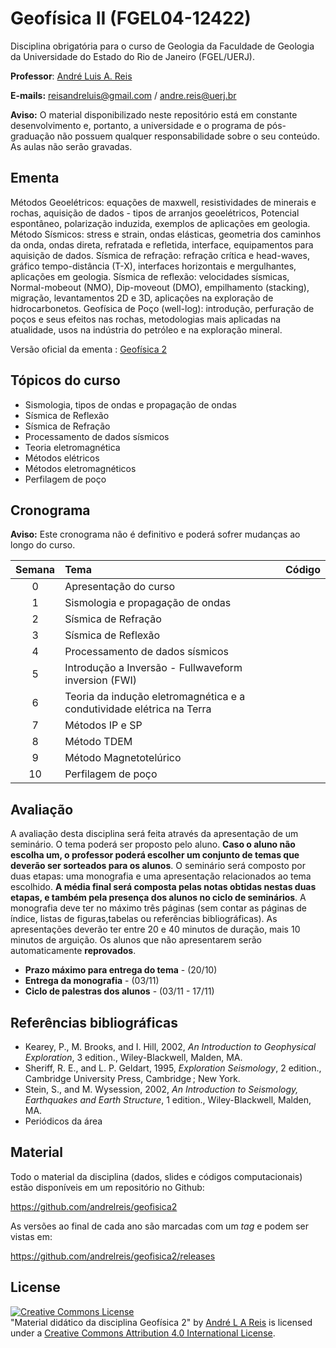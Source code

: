 # Geofísica II (FGEL04-12422)
Disciplina obrigatória para o curso de Geologia da Faculdade de Geologia da Universidade do Estado do Rio de Janeiro (FGEL/UERJ).

**Professor**: [André Luis A. Reis](https://www.pinga-lab.org/people/andre.html)

**E-mails:** reisandreluis@gmail.com / andre.reis@uerj.br

**Aviso:** O material disponibilizado neste repositório está em constante desenvolvimento e, portanto, a universidade e o programa de pós-graduação não possuem qualquer responsabilidade sobre o seu conteúdo. As aulas não serão gravadas.

## Ementa

Métodos Geoelétricos: equações de maxwell, resistividades de minerais e rochas, aquisição de dados - tipos de arranjos geoelétricos, Potencial espontâneo, polarização induzida, exemplos de aplicações em geologia. Método Sísmicos: stress e strain, ondas elásticas, geometria dos caminhos da onda, ondas direta, refratada e refletida, interface, equipamentos para aquisição de dados. Sísmica de refração: refração crítica e head-waves, gráfico tempo-distância (T-X), interfaces horizontais e mergulhantes, aplicações em geologia. Sísmica de reflexão: velocidades sísmicas, Normal-mobeout (NMO), Dip-moveout (DMO), empilhamento (stacking), migração, levantamentos 2D e 3D, aplicações na exploração de hidrocarbonetos. Geofísica de Poço (well-log): introdução, perfuração de poços e seus efeitos nas rochas, metodologias mais aplicadas na atualidade, usos na indústria do petróleo e na exploração mineral.

Versão oficial da ementa : [Geofísica 2](http://www.ementario.uerj.br/ementa.php?cdg_disciplina=12422)

## Tópicos do curso

* Sismologia, tipos de ondas e propagação de ondas
* Sísmica de Reflexão
* Sísmica de Refração
* Processamento de dados sísmicos
* Teoria eletromagnética
* Métodos elétricos
* Métodos eletromagnéticos
* Perfilagem de poço

## Cronograma

**Aviso:** Este cronograma não é definitivo e poderá sofrer mudanças ao longo do curso.

Semana | Tema                                 | Código |
|:------:|:-------------------------------------|:-------:|
| 0    | Apresentação do curso |    |
| 1    | Sismologia e propagação de ondas  |  |
| 2    | Sísmica de Refração  | |
| 3    | Sísmica de Reflexão | |
| 4    | Processamento de dados sísmicos |  |
| 5    | Introdução a Inversão - Fullwaveform inversion (FWI)   | |
| 6    | Teoria da indução eletromagnética e a condutividade elétrica na Terra | |
| 7    | Métodos IP e SP  | |
| 8    | Método TDEM | |
| 9    | Método Magnetotelúrico| |
| 10   | Perfilagem de poço | |

## Avaliação

A avaliação desta disciplina será feita através da apresentação de um seminário.
O tema poderá ser proposto pelo aluno. **Caso o aluno não escolha um, o professor
poderá escolher um conjunto de temas que deverão ser sorteados para os alunos**.
O seminário será composto por duas etapas: uma monografia e uma apresentação
relacionados ao tema escolhido. **A média final será composta pelas notas obtidas
nestas duas etapas, e também pela presença dos alunos no ciclo de seminários**.
A monografia deve ter no máximo três páginas (sem contar as páginas de índice,
listas de figuras,tabelas ou referências bibliográficas). As apresentações
deverão ter entre 20 e 40 minutos de duração, mais 10 minutos de arguição.
Os alunos que não apresentarem serão automaticamente **reprovados**.

- **Prazo máximo para entrega do tema** - (20/10)
- **Entrega da monografia** - (03/11)
- **Ciclo de palestras dos alunos** - (03/11 - 17/11)

## Referências bibliográficas

* Kearey, P., M. Brooks, and I. Hill, 2002, *An Introduction to Geophysical Exploration*, 3 edition., Wiley-Blackwell, Malden, MA.
* Sheriff, R. E., and L. P. Geldart, 1995, *Exploration Seismology*, 2 edition., Cambridge University Press, Cambridge ; New York.
* Stein, S., and M. Wysession, 2002, *An Introduction to Seismology, Earthquakes and Earth Structure*, 1 edition., Wiley-Blackwell, Malden, MA.
* Periódicos da área

## Material

Todo o material da disciplina (dados, slides e códigos computacionais) estão disponíveis em um repositório no Github:

https://github.com/andrelreis/geofisica2

As versões ao final de cada ano são marcadas com um *tag* e podem ser vistas em:

https://github.com/andrelreis/geofisica2/releases


## License

<a rel="license" href="http://creativecommons.org/licenses/by/4.0/"><img alt="Creative Commons License" style="border-width:0" src="https://i.creativecommons.org/l/by/4.0/88x31.png" /></a><br /><span xmlns:dct="http://purl.org/dc/terms/" href="http://purl.org/dc/dcmitype/Text" property="dct:title" rel="dct:type">"Material didático da disciplina Geofísica 2"</span>
by <a xmlns:cc="http://creativecommons.org/ns#" href="https://github.com/andrelreis/geofisica2" property="cc:attributionName" rel="cc:attributionURL">André L A Reis</a> is licensed under a <a rel="license" href="http://creativecommons.org/licenses/by/4.0/">Creative Commons Attribution 4.0 International License</a>.
